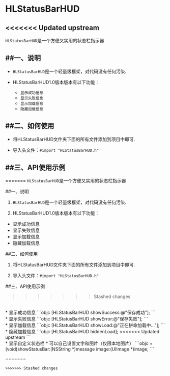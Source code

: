 # HLStatusBarHUD
<<<<<<< Updated upstream
---
`HLStatusBarHUD`是一个方便又实用的状态栏指示器

##一、说明
---
* `HLStatusBarHUD`是一个轻量级框架，对代码没有任何污染.

* HLStatusBarHUD1.0版本版本有以下功能：
    * `显示成功信息`
    * `显示失败信息`
    * `显示加载信息`
    * `隐藏加载信息`

##二、如何使用
---
* 将HLStatusBarHUD文件夹下面的所有文件添加到项目中即可.

* 导入头文件：`#import "HLStatusBarHUD.h"`

##三、API使用示例
---
=======
`HLStatusBarHUD`是一个方便又实用的状态栏指示器

##一、说明
1. `HLStatusBarHUD`是一个轻量级框架，对代码没有任何污染.

2. HLStatusBarHUD1.0版本版本有以下功能：
* 显示成功信息
* 显示失败信息
* 显示加载信息
* 隐藏加载信息

##二、如何使用
1. 将HLStatusBarHUD文件夹下面的所有文件添加到项目中即可.

2. 导入头文件：`#import "HLStatusBarHUD.h"`

##三、API使用示例
>>>>>>> Stashed changes
</br>
* 显示成功信息
```objc
[HLStatusBarHUD showSuccess:@"保存成功"];
```
</br>
* 显示失败信息
```objc
[HLStatusBarHUD showError:@"保存失败"];
```
</br>
* 显示加载信息
```objc
[HLStatusBarHUD showLoad:@"正在拼命加载中..."];
```
</br>
* 隐藏加载信息
```objc
[HLStatusBarHUD hiddenLoad];
<<<<<<< Updated upstream
```
</br>
* 显示自定义状态栏
* 可以自己设置文字和图片（仅限本地图片）
```objc
+ (void)showStatusBar:(NSString *)message image:(UIImage *)image;
```

=======
```
>>>>>>> Stashed changes
